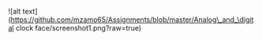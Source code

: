 ![alt text](https://github.com/mzamo65/Assignments/blob/master/Analog\_and_\digital clock face/screenshot1.png?raw=true)
